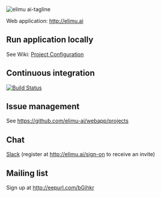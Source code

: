 ![elimu ai-tagline](https://user-images.githubusercontent.com/15718174/28230075-c42d3e8e-68e5-11e7-8d97-c99d9c7c322e.png)

Web application: http://elimu.ai

## Run application locally
See Wiki: [Project Configuration](https://github.com/elimu-ai/webapp/wiki/Project-Configuration)

## Continuous integration
[![Build Status](https://travis-ci.org/elimu-ai/webapp.svg)](https://travis-ci.org/elimu-ai/webapp)

## Issue management
See https://github.com/elimu-ai/webapp/projects

## Chat
[Slack](https://elimu-ai.slack.com/messages/team-development) (register at http://elimu.ai/sign-on to receive an invite)

## Mailing list
Sign up at http://eepurl.com/bGihkr
